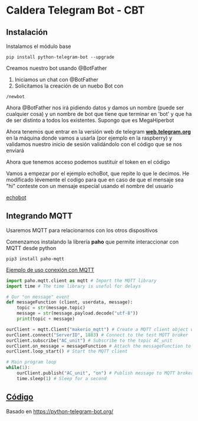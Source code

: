 # Caldera Telegram Bot - CBT


## Instalación

Instalamos el módulo base 

```
pip install python-telegram-bot --upgrade
```


Creamos nuestro bot usando @BotFather

1. Iniciamos un chat con @BotFather
2. Solicitamos la creación de un nuebo Bot con

```
/newbot
```

Ahora @BotFather nos irá pidiendo datos y damos un nombre (puede ser cualquier cosa) y un nombre de bot que tiene que terminar en 'bot' y que ha de ser distinto a todos los existentes. Supongo que es MegaHiperbot

Ahora tenemos que entrar en la versión web de telegram [**web.telegram.org**](http://web.telegram.org) en la máquina donde vamos a usarla (por ejemplo en la raspberry) y validamos nuestro inicio de sesión validándolo con el código que se nos enviará 

Ahora que tenemos acceso podemos sustituir el token en el código

Vamos a empezar por el ejemplo echoBot, que repite lo que le decimos. He modificado lévemente el codigo para que en caso de que el mensaje sea "hi" conteste con un mensaje especial usando el nombre del usuario 

[echobot](./codigo/echobot.py)

## Integrando MQTT

Usaremos MQTT para relacionarnos con los otros dispositivos

Comenzamos instalando la librería **paho** que permite interaccionar con MQTT desde python

```
pip3 install paho-mqtt
```

[Ejemplo de uso conexión con MQTT](./codigo/mqtt_paho_test.py)

```python
import paho.mqtt.client as mqtt # Import the MQTT library
import time # The time library is useful for delays

# Our "on message" event
def messageFunction (client, userdata, message):
	topic = str(message.topic)
	message = str(message.payload.decode("utf-8"))
	print(topic + message)

ourClient = mqtt.Client("makerio_mqtt") # Create a MQTT client object with this id
ourClient.connect("ServerID", 1883) # Connect to the test MQTT broker
ourClient.subscribe("AC_unit") # Subscribe to the topic AC_unit
ourClient.on_message = messageFunction # Attach the messageFunction to subscription
ourClient.loop_start() # Start the MQTT client

# Main program loop
while(1):
	ourClient.publish("AC_unit", "on") # Publish message to MQTT broker
	time.sleep(1) # Sleep for a second
```


## [Código](./codigo)


Basado en https://python-telegram-bot.org/